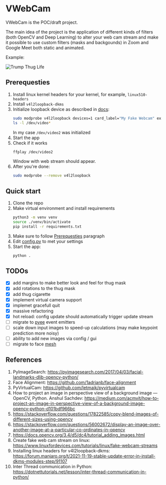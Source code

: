 # VWebCam

VWebCam is the POC/draft project.

The main idea of the project is the application of different kinds of filters (both OpenCV and Deep Learning) to alter your web cam stream and make it possible to use custom filters (masks and backgounds) in Zoom and Google Meet both static and animated.

Example:

![Trump Thug Life](https://media4.giphy.com/media/qUE3BDOjSt31viH1Pf/giphy.gif)

## Prerequesties
1. Install linux kernel headers for your kernel, for example, `linux510-headers`
2. Install `v4l2loopback-dkms`
3. Initialize loopback device as described in [docs](https://github.com/umlaeute/v4l2loopback#options):
   ```bash
   sudo modprobe v4l2loopback devices=1 card_label="My Fake Webcam" exclusive_caps=1
   ls -l /dev/video*
   ```
   In my case `/dev/video2` was initialized
4. Start the app
5. Check if it works
   ```bash
   ffplay /dev/video2
   ```
   Window with web stream should appear.
6. After you're done:
   ```bash  
   sudo modprobe --remove v4l2loopback
   ```

## Quick start

1. Clone the repo
2. Make virtual environment and install requirements
   ```bash
   python3 -m venv venv
   source ./venv/bin/activate
   pip install -r requirements.txt
   ```
3. Make sure to follow [Prerequesties](#Prerequesties) paragraph
4. Edit [config.py](config.py) to met your settings
5. Start the app:
   ```bash
   python .
   ```

## TODOs
- [x] add margins to make better look and feel for thug mask
- [x] add rotations to the thug mask
- [x] add thug cigarette
- [x] implement virtual camera support
- [x] implemet gracefull quit
- [x] massive refactoring
- [x] hot reload: config update should automatically trigger update stream
- [ ] migrate to [pyee](https://pyee.readthedocs.io/en/latest/) event emitters
- [ ] scale down input images to speed-up calculations (may make keypoint prediction more noisy)
- [ ] ability to add new images via config / gui
- [ ] migrate to face [mesh](https://google.github.io/mediapipe/solutions/face_mesh.html)

## References
1. PyImageSearch: https://pyimagesearch.com/2017/04/03/facial-landmarks-dlib-opencv-python/
2. Face Alignment: https://github.com/1adrianb/face-alignment
3. PyVirtualCam: https://github.com/letmaik/pyvirtualcam
4. How to project an image in perspective view of a background image — OpenCV, Python. Anshul Sachdev: https://medium.com/acmvit/how-to-project-an-image-in-perspective-view-of-a-background-image-opencv-python-d101bdf966bc
5. https://stackoverflow.com/questions/17822585/copy-blend-images-of-different-sizes-using-opencv
6. https://stackoverflow.com/questions/56002672/display-an-image-over-another-image-at-a-particular-co-ordinates-in-opencv
7. https://docs.opencv.org/3.4/d5/dc4/tutorial_adding_images.html
8. Create fake web cam stream on linux: https://www.linuxfordevices.com/tutorials/linux/fake-webcam-streams
9. Installing linux headers for v4l2loopback-dkms: https://forum.manjaro.org/t/2021-11-19-stable-update-error-in-install-dkms-modules-step/91107
10. Inter Thread communication in Python: https://dotnettutorials.net/lesson/inter-thread-communication-in-python/